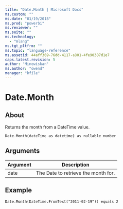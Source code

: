 ```yaml
---
title: "Date.Month | Microsoft Docs"
ms.custom: ""
ms.date: "01/19/2018"
ms.prod: "powerbi"
ms.reviewer: ""
ms.suite: ""
ms.technology: 
  - "mlang"
ms.tgt_pltfrm: ""
ms.topic: "language-reference"
ms.assetid: 44aff369-76dd-4117-a801-4fe90387d1e7
caps.latest.revision: 5
author: "Minewiskan"
ms.author: "owend"
manager: "kfile"
---
```

# Date.Month

  
## About  
Returns the month from a DateTime value.  
  
```  
Date.Month(dateTime as datetime) as nullable number  
```  
  
## Arguments  
  
|Argument|Description|  
|------------|---------------|  
|date|The Date to retrieve the month for.|  
  
## Example  
  
```  
Date.Month(DateTime.FromText("2011-02-19")) equals 2  
```  
